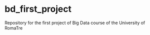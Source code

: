 # bd_first_project
Repository for the first project of Big Data course of the University of RomaTre
